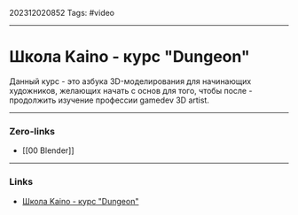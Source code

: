 202312020852
Tags: #video 

---
# Школа Kaino - курс "Dungeon"

Данный курс - это азбука 3D-моделирования для начинающих художников, желающих начать с основ для того, чтобы после - продолжить изучение профессии gamedev 3D artist.

---
### Zero-links

- [[00 Blender]]


---
### Links

- [Школа Kaino - курс "Dungeon"]( https://www.youtube.com/watch?v=eyCW2_1RYNQ)